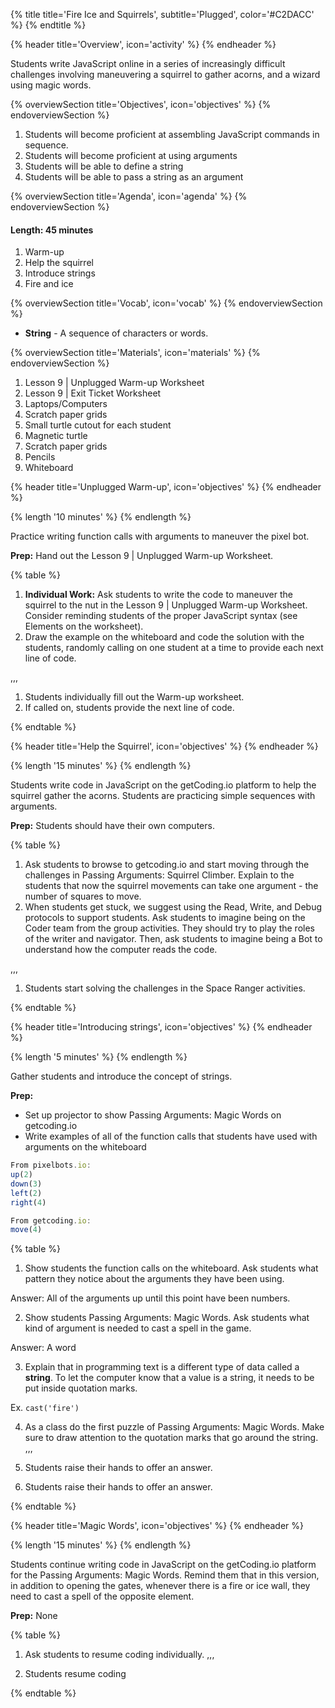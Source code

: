 {% title title='Fire Ice and Squirrels', subtitle='Plugged', color='#C2DACC' %}
{% endtitle %}

{% header title='Overview', icon='activity' %}
{% endheader %}

Students write JavaScript online in a series of increasingly difficult challenges involving maneuvering a squirrel to gather acorns, and a wizard using magic words.

{% overviewSection title='Objectives', icon='objectives' %}
{% endoverviewSection %}

1. Students will become proficient at assembling JavaScript commands in sequence.
2. Students will become proficient at using arguments
3. Students will be able to define a string
4. Students will be able to pass a string as an argument

{% overviewSection title='Agenda', icon='agenda' %}
{% endoverviewSection %}

#### Length: 45 minutes

1. Warm-up
2. Help the squirrel
3. Introduce strings
4. Fire and ice

{% overviewSection title='Vocab', icon='vocab' %}
{% endoverviewSection %}

- **String** - A sequence of characters or words.

{% overviewSection title='Materials', icon='materials' %}
{% endoverviewSection %}

1. Lesson 9 | Unplugged Warm-up Worksheet
1. Lesson 9 | Exit Ticket Worksheet
1. Laptops/Computers
1. Scratch paper grids
1. Small turtle cutout for each student
1. Magnetic turtle
1. Scratch paper grids
1. Pencils
1. Whiteboard

{% header title='Unplugged Warm-up', icon='objectives' %}
{% endheader %}

{% length '10 minutes' %}
{% endlength %}

Practice writing function calls with arguments to maneuver the pixel bot.

**Prep:** Hand out the Lesson 9 | Unplugged Warm-up Worksheet.

{% table %}

1) **Individual Work:** Ask students to write the code to maneuver the squirrel to the nut in the Lesson 9 | Unplugged Warm-up Worksheet. Consider reminding students of the proper JavaScript syntax (see Elements on the worksheet).
2) Draw the example on the whiteboard and code the solution with the students, randomly calling on one student at a time to provide each next line of code.

,,,

1) Students individually fill out the Warm-up worksheet.
2) If called on, students provide the next line of code.

{% endtable %}

{% header title='Help the Squirrel', icon='objectives' %}
{% endheader %}

{% length '15 minutes' %}
{% endlength %}

Students write code in JavaScript on the getCoding.io platform to help the squirrel gather the acorns. Students are practicing simple sequences with arguments.

**Prep:** Students should have their own computers.

{% table %}

1) Ask students to browse to getcoding.io and start moving through the challenges in Passing Arguments: Squirrel Climber. Explain to the students that now the squirrel movements can take one argument - the number of squares to move.
2) When students get stuck, we suggest using the Read, Write, and Debug protocols to support students. Ask students to imagine being on the Coder team from the group activities. They should try to play the roles of the writer and navigator. Then, ask students to imagine being a Bot to understand how the computer reads the code.

,,,

1) Students start solving the challenges in the Space Ranger activities.

{% endtable %}

{% header title='Introducing strings', icon='objectives' %}
{% endheader %}

{% length '5 minutes' %}
{% endlength %}

Gather students and introduce the concept of strings.

**Prep:**
  - Set up projector to show Passing Arguments: Magic Words on getcoding.io
  - Write examples of all of the function calls that students have used with arguments on the whiteboard

```js
From pixelbots.io:
up(2)
down(3)
left(2)
right(4)

From getcoding.io:
move(4)
```

{% table %}

1) Show students the function calls on the whiteboard. Ask students what pattern they notice about the arguments they have been using.

Answer: All of the arguments up until this point have been numbers.

2) Show students Passing Arguments: Magic Words. Ask students what kind of argument is needed to cast a spell in the game.

Answer: A word

3) Explain that in programming text is a different type of data called a **string**. To let the computer know that a value is a string, it needs to be put inside quotation marks.

Ex. `cast('fire')`

4) As a class do the first puzzle of Passing Arguments: Magic Words. Make sure to draw attention to the quotation marks that go around the string.
,,,

1) Students raise their hands to offer an answer.

2) Students raise their hands to offer an answer.

{% endtable %}

{% header title='Magic Words', icon='objectives' %}
{% endheader %}

{% length '15 minutes' %}
{% endlength %}

Students continue writing code in JavaScript on the getCoding.io platform for the Passing Arguments: Magic Words. Remind them that in this version, in addition to opening the gates, whenever there is a fire or ice wall, they need to cast a spell of the opposite element.

**Prep:** None

{% table %}

1) Ask students to resume coding individually.
,,,

1) Students resume coding

{% endtable %}
